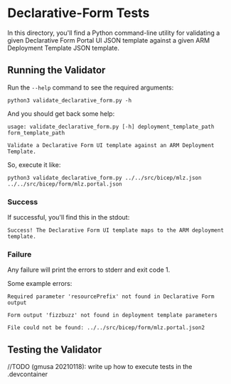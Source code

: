 # Declarative-Form Tests

In this directory, you'll find a Python command-line utility for validating a given Declarative Form Portal UI JSON template against a given ARM Deployment Template JSON template.

## Running the Validator

Run the `--help` command to see the required arguments:

```plaintext
python3 validate_declarative_form.py -h
```

And you should get back some help:

```plaintext
usage: validate_declarative_form.py [-h] deployment_template_path form_template_path

Validate a Declarative Form UI template against an ARM Deployment Template.
```

So, execute it like:

```plaintext
python3 validate_declarative_form.py ../../src/bicep/mlz.json ../../src/bicep/form/mlz.portal.json
```

### Success

If successful, you'll find this in the stdout:

```plaintext
Success! The Declarative Form UI template maps to the ARM deployment template.
```

### Failure

Any failure will print the errors to stderr and exit code 1.

Some example errors:

```plaintext
Required parameter 'resourcePrefix' not found in Declarative Form output
```

```plaintext
Form output 'fizzbuzz' not found in deployment template parameters
```

```plaintext
File could not be found: ../../src/bicep/form/mlz.portal.json2
```

## Testing the Validator

//TODO (gmusa 20210118): write up how to execute tests in the .devcontainer
